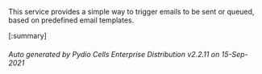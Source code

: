 






This service provides a simple way to trigger emails to be sent or queued, based on predefined email templates.

[:summary]

###### Auto generated by Pydio Cells Enterprise Distribution v2.2.11 on 15-Sep-2021
